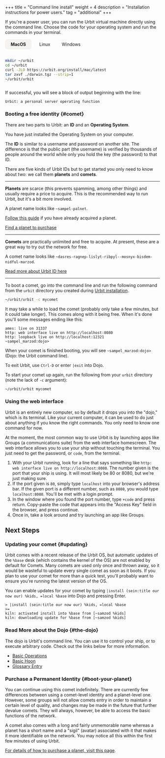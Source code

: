 +++
title = "Command line install"
weight = 4
description = "Installation instructions for power users."
tag = "additional"
+++

If you're a power user, you can run the Urbit virtual machine directly using the command line. Choose the code for your operating system and run the commands in your terminal.

<div id="os" class="os">
  <input type="radio" id="macos" name="os" checked>
  <label for="macos">MacOS</label>
  <div class="tab">

```bash
mkdir ~/urbit
cd ~/urbit
curl -JLO https://urbit.org/install/mac/latest
tar zxvf ./darwin.tgz --strip=1
~/urbit/urbit
```

  </div>

  <input type="radio" id="linux" name="os">
  <label for="linux">Linux</label>
  <div class="tab">

```shell
mkdir ~/urbit
cd ~/urbit
wget --content-disposition https://urbit.org/install/linux64/latest
tar zxvf ./linux64.tgz --strip=1
~/urbit/urbit
```

Linux users may need to run this command in another terminal window to access your Urbit on port 80:

```shell
sudo apt-get install libcap2-bin
sudo setcap 'cap_net_bind_service=+ep' ~/urbit/urbit
```

</div>

  <input type="radio" id="windows" name="os">
  <label for="windows">Windows</label>
  <div class="tab">

```winbatch
mkdir %USERPROFILE%\urbit
cd %USERPROFILE%\urbit
curl -JLO https://urbit.org/install/windows/latest
tar zxvf .\windows.tgz --strip=1
%USERPROFILE%\urbit\urbit
```

> Windows 10 build 17063 and later includes the familiar `curl` and `tar` command-line tools.

</div>
</div>

If successful, you will see a block of output beginning with the line:

```
Urbit: a personal server operating function
```

### Booting a free identity {#comet}

There are two parts to Urbit: an **ID** and an **Operating System**.

You have just installed the Operating System on your computer.

The **ID** is similar to a username and password on another site. The difference is that the public part (the username) is verified by thousands of people around the world while only you hold the key (the password) to that ID.

There are five kinds of Urbit IDs but to get started you only need to know about two: we call them **planets** and **comets**.

---

**Planets** are scarce (this prevents spamming, among other things) and usually require a price to acquire. This is the recommended way to run Urbit, but it's a bit more involved.

A planet name looks like `~sampel-palnet`.

[Follow this guide](/getting-started/planet) if you have already acquired a planet.

[Find a planet to purchase](/getting-started#get-a-planet)

---

**Comets** are practically unlimited and free to acquire. At present, these are a great way to try out the network for free.

A comet name looks like `~dasres-ragnep-lislyt-ribpyl--mosnyx-bisdem-nidful-marzod`.

[Read more about Urbit ID here](/understanding-urbit/urbit-id)

---

To boot a comet, go into the command line and run the following command from the `urbit` directory you created during [Urbit installation](#os).

```sh
~/urbit/urbit -c mycomet
```

It may take a while to load the comet (probably only take a few minutes, but it could take longer). This comes along with it being free. When it's done you'll some messages ending like this:

```
ames: live on 31337
http: web interface live on http://localhost:8080
http: loopback live on http://localhost:12321
~sampel_marzod:dojo>
```

When your comet is finished booting, you will see `~sampel_marzod:dojo>` (Dojo: the Urbit command line).

To exit Urbit, use `Ctrl-D` or enter `|exit` into Dojo.

To start your comet up again, run the following from your `urbit` directory (note the lack of `-c` argument):

```sh
~/urbit/urbit mycomet
```

### Using the web interface

Urbit is an entirely new computer, so by default it drops you into the "dojo," which is its terminal. Like your current computer, it can be used to do just about anything if you know the right commands. You only need to know one command for now.

At the moment, the most common way to use Urbit is by launching apps like Groups (a communications suite) from the web interface homescreen. The web interface allows you to use your ship without touching the terminal. You just need to get the password, or `code`, from the terminal.

1. With your Urbit running, look for a line that says something like `http: web interface live on http://localhost:8080`. The number given is the port that your ship is using. It will most likely be 80 or 8080, but we're just making sure.
2. If the port given is `80`, simply type `localhost` into your browser's address bar. If the given port is a different number, such as `8080`, you would type `localhost:8080`. You'll be met with a login prompt.
3. In the window where you found the port number, type `+code` and press return. Copy-paste the code that appears into the "Access Key" field in the browser, and press continue.
4. Once in, take a look around and try launching an app like Groups.

## Next Steps

### Updating your comet {#updating}

Urbit comes with a recent release of the Urbit OS, but automatic updates of the `%base` desk (which contains the kernel of the OS) are not enabled by default for Comets. Many comets are used only once and thrown away, so it would be wasteful to update every single comet as soon as it boots. If you plan to use your comet for more than a quick test, you'll probably want to ensure you're running the latest version of the OS.

You can enable updates for your comet by typing `|install (sein:title our now our) %kids, =local %base` into Dojo and pressing Enter.

```
> |install (sein:title our now our) %kids, =local %base
>=
kiln: activated install into %base from [~samzod %kids]
kiln: downloading update for %base from [~samzod %kids]
```

### Read More about the Dojo {#the-dojo}

The dojo is Urbit's command line. You can use it to control your ship, or to execute arbitrary code. Check out the links below for more information.

- [Basic Operations](/using/os/getting-started)
- [Basic Hoon](/docs/tutorials/hoon/hoon-school/setup)
- [Glossary Entry](/docs/glossary/dojo)

### Purchase a Permanent Identity {#boot-your-planet}

You can continue using this comet indefinitely. There are currently few differences between using a comet-level identity and a planet-level one. However, some groups will not allow comets entry in order to maintain a certain level of quality, and changes may be made in the future that further devalue comets. They will always, however, be able to access the basic functions of the network.

A comet also comes with a long and fairly unmemorable name whereas a planet has a short name and a "sigil" (avatar) associated with it that makes it more identifiable on the network. You may notice all this within the first few minutes of using Urbit.

[For details of how to purchase a planet, visit this page](/getting-started/get-planet).

<style>
  .os {
    display: flex;
    flex-wrap: wrap;
  }
  .os label {
    order: -1;
    padding: .5rem;
    min-width: 70px;
    text-align: center;
    cursor: pointer;
  }
  .os input[type="radio"] {
    display: none;
  }
  .os .tab {
    display: none;
    margin-top: 1rem;
    width: 100%;
    max-width: 100%;
  }
  .os .tab p:first-child {
    margin-top: 0;
  }
  .os .tab p:last-child {
    margin-bottom: 0;
  }
  .os input[type='radio']:checked + label {
    font-weight: bold;
    background-color: rgba(244,243,241,1);
    border-radius: 0.5em;
  }
  .os input[type='radio']:checked + label + .tab {
    display: block;
}
</style>
